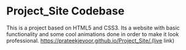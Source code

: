 # Project_Site Codebase
This is a project based on HTML5 and CSS3. Its a website with basic functionality and some cool animations done in order to make it look professional.
https://prateekjevoor.github.io/Project_Site/.(live link)

